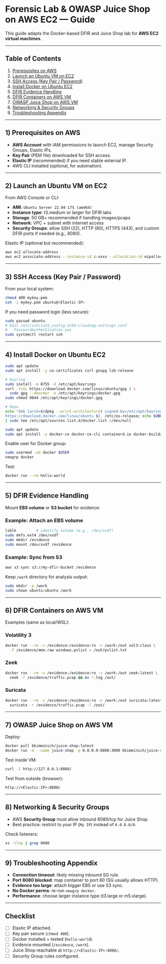 # Forensic Lab & OWASP Juice Shop on AWS EC2 — Guide

This guide adapts the Docker-based DFIR and Juice Shop lab for **AWS EC2 virtual machines**.

---

## Table of Contents
1. [Prerequisites on AWS](#1-prerequisites-on-aws)  
2. [Launch an Ubuntu VM on EC2](#2-launch-an-ubuntu-vm-on-ec2)  
3. [SSH Access (Key Pair / Password)](#3-ssh-access-key-pair--password)  
4. [Install Docker on Ubuntu EC2](#4-install-docker-on-ubuntu-ec2)  
5. [DFIR Evidence Handling](#5-dfir-evidence-handling)  
6. [DFIR Containers on AWS VM](#6-dfir-containers-on-aws-vm)  
7. [OWASP Juice Shop on AWS VM](#7-owasp-juice-shop-on-aws-vm)  
8. [Networking & Security Groups](#8-networking--security-groups)  
9. [Troubleshooting Appendix](#9-troubleshooting-appendix)  

---

## 1) Prerequisites on AWS
- **AWS Account** with IAM permissions to launch EC2, manage Security Groups, Elastic IPs.  
- **Key Pair** (PEM file) downloaded for SSH access.  
- **Elastic IP** (recommended) if you need stable external IP.  
- AWS CLI installed (optional, for automation).  

---

## 2) Launch an Ubuntu VM on EC2
From AWS Console or CLI:

- **AMI**: `Ubuntu Server 22.04 LTS (amd64)`  
- **Instance type**: t3.medium or larger for DFIR labs  
- **Storage**: 50 GB+ recommended if handling images/pcaps  
- **Network**: VPC + subnet with internet access  
- **Security Groups**: allow SSH (22), HTTP (80), HTTPS (443), and custom DFIR ports if needed (e.g., 8080).  

Elastic IP (optional but recommended):  
```bash
aws ec2 allocate-address
aws ec2 associate-address --instance-id i-xxxx --allocation-id eipalloc-xxxx
```

---

## 3) SSH Access (Key Pair / Password)
From your local system:
```bash
chmod 400 mykey.pem
ssh -i mykey.pem ubuntu@<Elastic-IP>
```

If you need password login (less secure):  
```bash
sudo passwd ubuntu
# Edit /etc/ssh/sshd_config.d/60-cloudimg-settings.conf
#   PasswordAuthentication yes
sudo systemctl restart ssh
```

---

## 4) Install Docker on Ubuntu EC2
```bash
sudo apt update
sudo apt install -y ca-certificates curl gnupg lsb-release

# Keyring
sudo install -m 0755 -d /etc/apt/keyrings
curl -fsSL https://download.docker.com/linux/ubuntu/gpg | \
  sudo gpg --dearmor -o /etc/apt/keyrings/docker.gpg
sudo chmod 0644 /etc/apt/keyrings/docker.gpg

# Repo
echo "deb [arch=$(dpkg --print-architecture) signed-by=/etc/apt/keyrings/docker.gpg] \
https://download.docker.com/linux/ubuntu $(. /etc/os-release; echo $UBUNTU_CODENAME) stable" \
| sudo tee /etc/apt/sources.list.d/docker.list >/dev/null

sudo apt update
sudo apt install -y docker-ce docker-ce-cli containerd.io docker-buildx-plugin docker-compose-plugin
```

Enable user for Docker group:
```bash
sudo usermod -aG docker $USER
newgrp docker
```

Test:
```bash
docker run --rm hello-world
```

---

## 5) DFIR Evidence Handling
Mount **EBS volume** or **S3 bucket** for evidence:  

### Example: Attach an EBS volume
```bash
lsblk         # identify volume (e.g., /dev/xvdf)
sudo mkfs.ext4 /dev/xvdf
sudo mkdir /evidence
sudo mount /dev/xvdf /evidence
```

### Example: Sync from S3
```bash
aws s3 sync s3://my-dfir-bucket /evidence
```

Keep `/work` directory for analysis output:
```bash
sudo mkdir -p /work
sudo chown ubuntu:ubuntu /work
```

---

## 6) DFIR Containers on AWS VM
Examples (same as local/WSL):

### Volatility 3
```bash
docker run --rm -v /evidence:/evidence:ro -v /work:/out vol3:class \
  -f /evidence/mem.raw windows.pslist > /out/pslist.txt
```

### Zeek
```bash
docker run --rm -v /evidence:/evidence:ro -v /work:/out zeek:latest \
  zeek -r /evidence/traffic.pcap && mv *.log /out/
```

### Suricata
```bash
docker run --rm -v /evidence:/evidence:ro -v /work:/out suricata:latest \
  suricata -r /evidence/traffic.pcap -l /out/
```

---

## 7) OWASP Juice Shop on AWS VM
Deploy:
```bash
docker pull bkimminich/juice-shop:latest
docker run -d --name juice-shop -p 0.0.0.0:8080:3000 bkimminich/juice-shop
```

Test inside VM:
```bash
curl -I http://127.0.0.1:8080/
```

Test from outside (browser):
```
http://<Elastic-IP>:8080/
```

---

## 8) Networking & Security Groups
- AWS **Security Group** must allow inbound 8080/tcp for Juice Shop.  
- Best practice: restrict to your IP (`My IP`) instead of `0.0.0.0/0`.  

Check listeners:
```bash
ss -tlnp | grep 8080
```

---

## 9) Troubleshooting Appendix
- **Connection timeout**: likely missing inbound SG rule.  
- **Port 8080 blocked**: map container to port 80 (SG usually allows HTTP).  
- **Evidence too large**: attach bigger EBS or use S3 sync.  
- **No Docker perms**: re-run `newgrp docker`.  
- **Performance**: choose larger instance type (t3.large or m5.xlarge).  

---

## Checklist
- [ ] Elastic IP attached.  
- [ ] Key pair secure (`chmod 400`).  
- [ ] Docker installed + tested (`hello-world`).  
- [ ] Evidence mounted (`/evidence`, `/work`).  
- [ ] Juice Shop reachable at `http://<Elastic-IP>:8080/`.  
- [ ] Security Group rules configured.  
